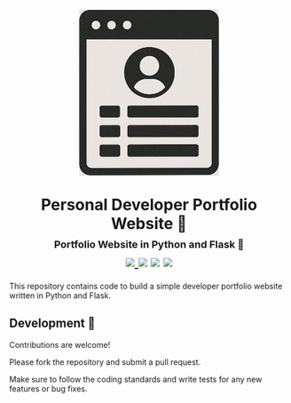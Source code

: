 <div align="middle">
    <h1>
        <p>
            <img src="docs/images/logo.png" alt="Logo" height="300" />
        </p>
        Personal Developer Portfolio Website 📖
        <br>
        <span style="font-size: large">
            Portfolio Website in Python and Flask 🎨
        </span>
        <br>
        <a href="https://github.com/psf/black">
            <img src="https://img.shields.io/badge/code%20style-black-000000.svg">
        </a>
        <a>
            <img src="https://img.shields.io/badge/python-3.10-blue">
        </a>
        <a>
            <img src="https://img.shields.io/badge/tests-passed-brightgreen">
        </a>
        <a>
            <img src="https://img.shields.io/badge/coverage-100%25-brightgreen">
        </a>
    </h1>
</div>

This repository contains code to build a simple developer portfolio website written in Python and Flask.

## Development 🔧

Contributions are welcome!

Please fork the repository and submit a pull request.

Make sure to follow the coding standards and write tests for any new features or bug fixes.

